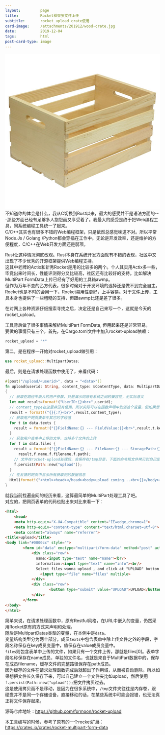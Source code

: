 ```yaml
---
layout:         page
title:          Rocket框架多文件上传
subtitle:       rocket_upload crate使用
card-image:		/attachments/201912/wood-crate.jpg
date:           2019-12-04
tags:           html
post-card-type: image
---
```

![](/attachments/201912/wood-crate.jpg)  
不知道你的体会是什么，我从C切换到Rust以来，最大的感受并不是语法方面的---那些方面已经有足够多人抱怨而又享受着了。我最大的感受是终于把Web编程工具，同系统编程工具统一了起来。  
C/C++其实也有很多不错的Web编程框架，只是依然总感觉味道不对。所以平常Node.Js / Golang /Python都会穿插在工作中。无论是开发效率，还是维护的方便程度，C/C++在Web开发方面还是弱项。  

Rust让这种情况彻底改观。Rust本身在系统开发方面就有不错的表现，社区中又出现了不少优秀的开源框架提供Web编程支持。  
这其中老牌的Actix和新秀Rocket是用的比较多的两个。个人其实用Actix多一些，毕竟出来时间长，性能评测得分又比较高，社区还有比较好的支持。比如解决MultiPart FormData上传已经有了好用的工具箱awmp。  
但作为万年不变的乙方代表，很多时候对于开发环境的选择还是做不到完全自主。Rocket也是不时的会用一下，Rocket易用性更好，上手容易。对于文件上传，工具本身也提供了一些粗糙的支持，但跟awmp比还是差了很多。  

在对网上各种资源仔细搜索寻找之后，决定还是自己来写一个，这就是今天的rocket_upload。  

工具背后做了很多事情来解析MultiPart FormData, 但用起来还是非常容易。  
要做的事情只有三个，首先，在Cargo.toml文件中加入rocket-upload依赖：  
```rust
rocket_upload = "*"
```
第二，是在程序一开始对rocket_upload做引用：  
```rust
use rocket_upload::MultipartDatas;
```
最后，则是在请求处理函数中使用了，来看代码：  
```rust
#[post("/upload/<userid>", data = "<data>")]
fn upload(userid: String, content_type: &ContentType, data: MultipartDatas) -> Html<String>
{
  // 获取在路径中嵌入的用户参数，只是演示同原有系统之间的兼容性，无实际意义
  let mut result=format!("UserID:{}<br>",userid);
  // content_type在这里并没有使用，所以实际可以在函数声明中取消这个变量，但如果想了解MultiPart的更多信息，还是可以用
  result = format!("{}{:?}<br>",result,content_type);
  // 获取用户网页表单中其它的字段值
  for t in data.texts {
    result = format!("{}FieldName:{} --- FieldValue:{}<br>",result,t.key,t.value);
  }
  // 获取用户表单中上传的文件，支持多个文件的上传
  for f in data.files {
    result = format!("{}FieldName:{} --- FileName:{} --- StoragePath:{}<br>",
      result,f.name,f.filename,f.path);
    // 文件在rocket-upload处理后，会保存在/tmp目录，下面的命令把文件拷贝到自己定义的上传文件夹
    f.persist(Path::new("upload"));
  }
  // 在反馈的网页中显示所有获取到的数据信息
  Html(format!("<html><head></head><body>upload coming...<br>{}</body></html>",result))
}
```
就我当前找遍全网的经历来看，这算最简单的MultiPart处理工具了吧。  
对应的，把网页表单的代码也贴出来对比来看一下：  
```html
<html>
    <head>
    <meta http-equiv="X-UA-Compatible" content="IE=edge,chrome=1">
    <meta http-equiv="content-type" content="text/html;charset=utf-8">
    <meta content="always" name="referrer">
<title>upload</title>
<body link="#0000cc" style="">
        <form id="data" enctype="multipart/form-data" method="post" action="/upload/334445566">
            <div class="row">
              name:<input type="text" name="name"><br/>
              information:<input type="text" name="info"><br/>
              Select files wanna upload , and click at "UPLOAD" button.<br /><br/>
                <input type="file" name="files" multiple>
            </div>
            <div class="row">
                    <button type="submit" value="UPLOAD">UPLOAD</button>
            </div>
        </form>
</body>
</html>
```
简单来说，在请求处理函数中，原有Restful风格，在URL中嵌入的变量，仍然采用Rocket原有的方式来声明和处理。  
随后是MultipartDatas类型的变量，在本例中是`data`。  
变量结构类型分为两个部分，成员`texts`中包含表单中除上传文件之外的字段，字段名称保存在key成员变量中，值保存在value成员变量中。  
`files`则包含表单中上传的文件，如果只有一个文件上传，那就是files[0]。表单字段名称保存在name成员，单独的文件名，也就是来自于MultiPart数据中的，保存在成员filename，缓存文件的完整路径保存在path成员。  
因为缓存的文件在请求处理函数完成后就超出了作用域，从而被自动删除。所以如果想把文件长久保存下来，可以自己建立一个文件夹比如upload，然后使用`f.persist(Path::new("upload"));`把文件拷贝过去。  
这是使用拷贝而不是移动，是因为在很多系统中，`/tmp`文件夹往往是内存卷，跟硬盘并不是同一个存储设备，直接移动的话，在某些系统中可能会报错，也无法真正将文件保存起来。  

源码仓库地址：<https://github.com/formoon/rocket-upload>  

本工具编写的时候，参考了原有的一个rocket扩展：<https://crates.io/crates/rocket-multipart-form-data>  

